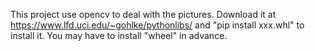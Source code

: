 This project use opencv to deal with the pictures. Download it at
https://www.lfd.uci.edu/~gohlke/pythonlibs/
and
"pip install xxx.whl"
to install it. You may have to install "wheel" in advance.
